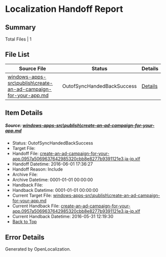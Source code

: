 # <a name='report-top'></a> Localization Handoff Report

## Summary
 Total Files | 1

## File List
 Source File | Status | Details 
 ----------- | ------ | ------- 
 [windows-apps-src\publish\create-an-ad-campaign-for-your-app.md](https://github.com/Microsoft/windows-apps/blob/ba56cb495cf2318a1b9791f3e8a7504a28b5d531/windows-apps-src/publish/create-an-ad-campaign-for-your-app.md) | OutofSyncHandedBackSuccess | [Details](#b94a96bc51d72377f68b39332d22776a3b333b463493)

## Item Details
##### <a name='b94a96bc51d72377f68b39332d22776a3b333b463493'></a> Source: [windows-apps-src\publish\create-an-ad-campaign-for-your-app.md](https://github.com/Microsoft/windows-apps/blob/ba56cb495cf2318a1b9791f3e8a7504a28b5d531/windows-apps-src/publish/create-an-ad-campaign-for-your-app.md)
* Status: OutofSyncHandedBackSuccess
* Target File: 
* Handoff File: [create-an-ad-campaign-for-your-app.0957a5069637642985320cbb8e8277b9391121e3.ja-jp.xlf](https://github.com/Microsoft/WDG.handoff/blob/eef6ceb33380ad9577d4129fc09d27ea409d2b9c/ol-handoff/Microsoft/windows-apps.ja-jp/master/create-an-ad-campaign-for-your-app.0957a5069637642985320cbb8e8277b9391121e3.ja-jp.xlf)
* Handoff Datetime: 2016-06-01 17:36:27
* Handoff Reason: Include
* Archive File: 
* Archive Datetime: 0001-01-01 00:00:00
* Handback File: 
* Handback Datetime: 0001-01-01 00:00:00
* Current Target File: [windows-apps-src\publish\create-an-ad-campaign-for-your-app.md](https://github.com/Microsoft/windows-apps.ja-jp/blob/846e73c8aab5d5c623774cf374dd173574bd5761/windows-apps-src/publish/create-an-ad-campaign-for-your-app.md)
* Current Handback File: [create-an-ad-campaign-for-your-app.0957a5069637642985320cbb8e8277b9391121e3.ja-jp.xlf](https://github.com/Microsoft/WDG.handback/blob/29e104438bce4bfab3f3d4ed4b83ff0bfb8c6870/ol-handback/Microsoft/windows-apps.ja-jp/master/create-an-ad-campaign-for-your-app.0957a5069637642985320cbb8e8277b9391121e3.ja-jp.xlf)
* Current Handback Datetime: 2016-05-31 12:19:30
* [Back to Top](#report-top)


## Error Details

Generated by OpenLocalization.
